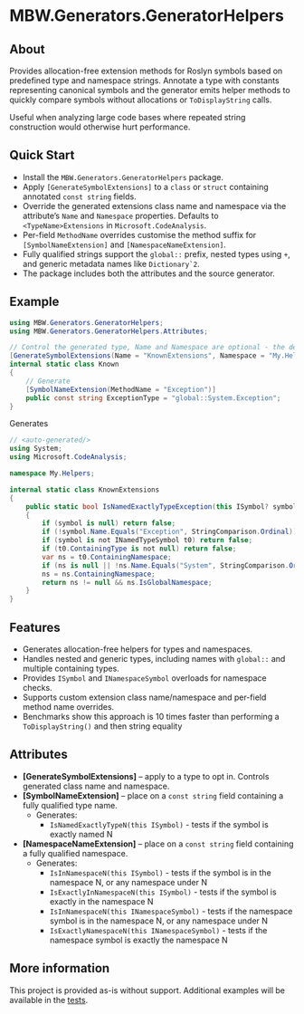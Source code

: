 # MBW.Generators.GeneratorHelpers

## About
Provides allocation-free extension methods for Roslyn symbols based on predefined type and namespace strings. Annotate a type with constants representing canonical symbols and the generator emits helper methods to quickly compare symbols without allocations or `ToDisplayString` calls.

Useful when analyzing large code bases where repeated string construction would otherwise hurt performance.

## Quick Start
- Install the `MBW.Generators.GeneratorHelpers` package.
- Apply `[GenerateSymbolExtensions]` to a `class` or `struct` containing annotated `const string` fields.
- Override the generated extensions class name and namespace via the attribute’s `Name` and `Namespace` properties. Defaults to `<TypeName>Extensions` in `Microsoft.CodeAnalysis`.
- Per-field `MethodName` overrides customise the method suffix for `[SymbolNameExtension]` and `[NamespaceNameExtension]`.
- Fully qualified strings support the `global::` prefix, nested types using `+`, and generic metadata names like ``Dictionary`2``.
- The package includes both the attributes and the source generator.

## Example
```csharp
using MBW.Generators.GeneratorHelpers;
using MBW.Generators.GeneratorHelpers.Attributes;

// Control the generated type, Name and Namespace are optional - the default is 'Microsoft.CodeAnalysis'
[GenerateSymbolExtensions(Name = "KnownExtensions", Namespace = "My.Helpers")]
internal static class Known
{
    // Generate 
    [SymbolNameExtension(MethodName = "Exception")]
    public const string ExceptionType = "global::System.Exception";
}
```
Generates
```csharp
// <auto-generated/>
using System;
using Microsoft.CodeAnalysis;

namespace My.Helpers;

internal static class KnownExtensions
{
    public static bool IsNamedExactlyTypeException(this ISymbol? symbol)
    {
        if (symbol is null) return false;
        if (!symbol.Name.Equals("Exception", StringComparison.Ordinal)) return false;
        if (symbol is not INamedTypeSymbol t0) return false;
        if (t0.ContainingType is not null) return false;
        var ns = t0.ContainingNamespace;
        if (ns is null || !ns.Name.Equals("System", StringComparison.Ordinal)) return false;
        ns = ns.ContainingNamespace;
        return ns != null && ns.IsGlobalNamespace;
    }
}
```

## Features
- Generates allocation-free helpers for types and namespaces.
- Handles nested and generic types, including names with `global::` and multiple containing types.
- Provides `ISymbol` and `INamespaceSymbol` overloads for namespace checks.
- Supports custom extension class name/namespace and per-field method name overrides.
- Benchmarks show this approach is 10 times faster than performing a `ToDisplayString()` and then string equality

## Attributes
- **[GenerateSymbolExtensions]** – apply to a type to opt in. Controls generated class name and namespace.
- **[SymbolNameExtension]** – place on a `const string` field containing a fully qualified type name.
  - Generates:
    - `IsNamedExactlyTypeN(this ISymbol)` - tests if the symbol is exactly named N
- **[NamespaceNameExtension]** – place on a `const string` field containing a fully qualified namespace. 
  - Generates:
    - `IsInNamespaceN(this ISymbol)` - tests if the symbol is in the namespace N, or any namespace under N
    - `IsExactlyInNamespaceN(this ISymbol)` - tests if the symbol is exactly in the namespace N
    - `IsInNamespaceN(this INamespaceSymbol)` - tests if the namespace symbol is in the namespace N, or any namespace under N
    - `IsExactlyNamespaceN(this INamespaceSymbol)` - tests if the namespace symbol is exactly the namespace N

## More information
This project is provided as-is without support. Additional examples will be available in the [tests](../GeneratorHelpers.Tests).
